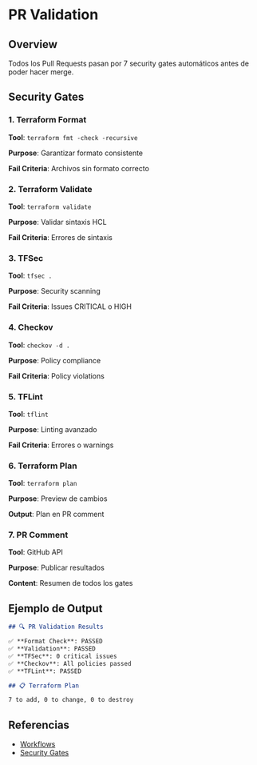 # PR Validation

## Overview

Todos los Pull Requests pasan por 7 security gates automáticos antes de poder hacer merge.

## Security Gates

### 1. Terraform Format

**Tool**: `terraform fmt -check -recursive`

**Purpose**: Garantizar formato consistente

**Fail Criteria**: Archivos sin formato correcto

### 2. Terraform Validate

**Tool**: `terraform validate`

**Purpose**: Validar sintaxis HCL

**Fail Criteria**: Errores de sintaxis

### 3. TFSec

**Tool**: `tfsec .`

**Purpose**: Security scanning

**Fail Criteria**: Issues CRITICAL o HIGH

### 4. Checkov

**Tool**: `checkov -d .`

**Purpose**: Policy compliance

**Fail Criteria**: Policy violations

### 5. TFLint

**Tool**: `tflint`

**Purpose**: Linting avanzado

**Fail Criteria**: Errores o warnings

### 6. Terraform Plan

**Tool**: `terraform plan`

**Purpose**: Preview de cambios

**Output**: Plan en PR comment

### 7. PR Comment

**Tool**: GitHub API

**Purpose**: Publicar resultados

**Content**: Resumen de todos los gates

## Ejemplo de Output

```markdown
## 🔍 PR Validation Results

✅ **Format Check**: PASSED
✅ **Validation**: PASSED
✅ **TFSec**: 0 critical issues
✅ **Checkov**: All policies passed
✅ **TFLint**: PASSED

## 📋 Terraform Plan

7 to add, 0 to change, 0 to destroy
```

## Referencias

- [Workflows](workflows.md)
- [Security Gates](security.md)
